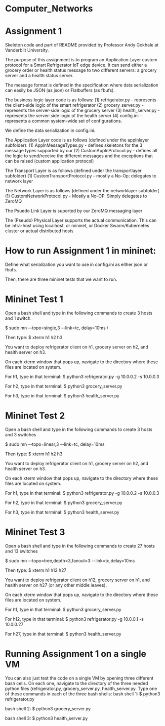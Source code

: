 # Computer_Networks
# Assignment 1



Skeleton code and part of README provided by Professor Andy Gokhale at Vanderbilt University.

The purpose of this assignment is to program an Application Layer custom protocol for a Smart Refrigerator IoT edge device. It can send either a grocery order or health status message to two different servers: a grocery server and a health status server. 

The message format is defined in the specification where data serialization can easily be JSON (as json) or Flatbuffers (as fbufs).

The business logic layer code is as follows:
  (1) refrigerator.py - represents the client-side logic of the smart refrigerator
  (2) grocery_server.py - represents the server-side logic of the grocery server
  (3) health_server.py - represents the server-side logic of the health server
  (4) config.ini - represents a common system-wide set of configurations.

We define the data serialization in config.ini.

The Application Layer code is as follows (defined under the applnlayer subfolder):
  (1) ApplnMessageTypes.py - defines skeletons for the 3 message types supported by our
  (2) CustomApplnProtocol.py - defines all the logic to send/receive the different messages and the exceptions that can be raised (custom application protocol)

The Transport Layer is as follows (defined under the transportlayer subfolder)
  (1) CustomTransportProtocol.py - mostly a No-Op; delegates to network layer

The Network Layer is as follows (defined under the networklayer subfolder)
  (1) CustomNetworkProtocol.py - Mostly a No-OP. Simply delegates to ZeroMQ

The Psuedo Link Layer is suported by our ZeroMQ messaging layer

The (Pseudo) Physical Layer supports the actual communication. This can be intra-host using localhost, or mininet, or Docker Swarm/Kubernetes cluster or actual distributed hosts


# How to run Assignment 1 in mininet:
Define what serialization you want to use in config.ini as either json or fbufs.

Then, there are three mininet tests that we want to run. 

# Mininet Test 1
Open a bash shell and type in the following commands to create 3 hosts and 1 switch.

$ sudo mn --topo=single,3 --link=tc, delay=10ms \

Then type:
$ xterm h1 h2 h3

You want to deploy refrigerator client on h1, grocery server on h2, and health server on h3.

On each xterm window that pops up, navigate to the directory where these files are located on system.

For h1, type in that terminal:
$ python3 refrigerator.py -g 10.0.0.2 -s 10.0.0.3

For h2, type in that terminal:
$ python3 grocery_server.py

For h3, type in that terminal:
$ python3 health_server.py

# Mininet Test 2
Open a bash shell and type in the following commands to create 3 hosts and 3 switches

$ sudo mn --topo=linear,3 --link=tc, delay=10ms

Then type:
$ xterm h1 h2 h3

You want to deploy refrigerator client on h1, grocery server on h2, and health server on h3.

On each xterm window that pops up, navigate to the directory where these files are located on system.

For h1, type in that terminal:
$ python3 refrigerator.py -g 10.0.0.2 -s 10.0.0.3

For h2, type in that terminal:
$ python3 grocery_server.py

For h3, type in that terminal:
$ python3 health_server.py

# Mininet Test 3
Open a bash shell and type in the following commands to create 27 hosts and 13 switches

$ sudo mn --topo=tree,depth=3,fanout=3 --link=tc,delay=10ms

Then type:
$ xterm h1 h12 h27

You want to deploy refrigerator client on h12, grocery server on h1, and health server on h27 (or any other middle leaves).

On each xterm window that pops up, navigate to the directory where these files are located on system.

For h1, type in that terminal:
$ python3 grocery_server.py

For h12, type in that terminal:
$ python3 refrigerator.py -g 10.0.0.1 -s 10.0.0.27

For h27, type in that terminal:
$ python3 health_server.py

# Running Assignment 1 on a single VM
You can also just test the code on a single VM by opening three different bash cells. On each one, navigate to the directory of the three needed python files (refrigerator.py, grocery_server.py, health_server.py. Type one of these commands in each of the three bash shells:
bash shell 1:
$ python3 refrigerator.py

bash shell 2:
$ python3 grocery_server.py

bash shell 3:
$ python3 health_server.py
